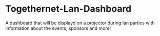 # Togethernet-Lan-Dashboard

A dashboard that will be displayd on a projector during lan parties with information about the events, sponsors and more!
